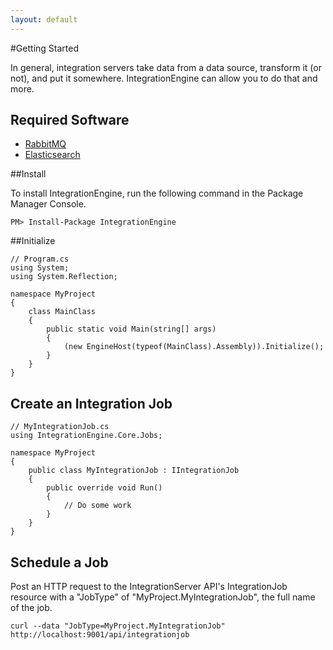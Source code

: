 ```yaml
---
layout: default
---
```


#Getting Started

In general, integration servers take data from a data source, transform it (or not), and put it somewhere. 
IntegrationEngine can allow you to do that and more.

## Required Software

* [RabbitMQ](http://www.rabbitmq.com/download.html)
* [Elasticsearch](http://www.elasticsearch.org/overview/elkdownloads/)

##Install

To install IntegrationEngine, run the following command in the Package Manager Console.
```
PM> Install-Package IntegrationEngine
```

##Initialize

```
// Program.cs
using System;
using System.Reflection;

namespace MyProject
{
    class MainClass
    {
        public static void Main(string[] args)
        {
            (new EngineHost(typeof(MainClass).Assembly)).Initialize();
        }
    }
}
```

## Create an Integration Job

```
// MyIntegrationJob.cs
using IntegrationEngine.Core.Jobs;

namespace MyProject
{
    public class MyIntegrationJob : IIntegrationJob
    {
        public override void Run()
        {
            // Do some work
        }
    }
}
```

## Schedule a Job
Post an HTTP request to the IntegrationServer API's IntegrationJob resource with a "JobType" of 
"MyProject.MyIntegrationJob", the full name of the job.  

```
curl --data "JobType=MyProject.MyIntegrationJob" http://localhost:9001/api/integrationjob
```

